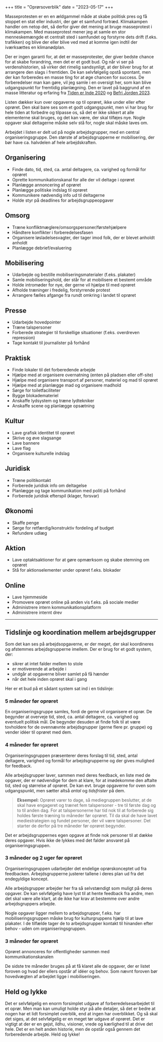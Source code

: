 +++
title = "Oprørsoverblik"
date = "2023-05-17"
+++

Masseprotesten er en en ældgammel måde at skabe politisk pres og få stoppet en stat eller industri, der gør et samfund fortræd. Klimakampen handler om netop det, så derfor giver det mening at bruge masseprotest i klimakampen. Med masseprotest mener jeg at samle en stor menneskemængde et centralt sted i samfundet og forstyrre dets drift (f.eks. trafikken) og blive der eller blive ved med at komme igen indtil der iværksættes en klimanødplan.

Der er ingen garanti for, at det er masseprotester, der giver bedste chance for at skabe forandring, men det er et godt bud. Og når vi ser på verdenshistorien, så virker det rimelig sandsynligt, at der bliver brug for at arrangere den slags i fremtiden. De kan selvfølgelig opstå spontant, men der kan forberedes en masse ting for at øge chancen for success. De forberedelser man kan gøre, vil jeg samle i en oversigt her, som kan blive udgangspunkt for fremtidig planlægning. Den er lavet på baggrund af en masse litteratur og erfaring fra [Tiden er Inde 2020](https://xrdk.org/assets/pdf/press_releases/16-09-20%20Kongens%20nytorv.pdf) og [Befri Jorden 2023](https://solidaritet.dk/befri-jorden/).

Listen dækker kun over opgaverne op til oprøret, ikke under eller efter oprøret. Den skal bare ses som et godt udgangspunkt, men vi har brug for hele tiden at forbedre og tilpasse os, så det er ikke sikkert at alle elementerne skal bruges, og det kan være, der skal tilføjes nye. Nogle opgaver skal deltagerne måske selv stå for, nogle skal måske laves om.

Arbejdet i listen er delt ud på nogle arbejdsgrupper, med en central organiseringsgruppe. Den største af arbejdsgrupperne er mobilisering, der bør have ca. halvdelen af hele arbejdskraften.

## Organisering

- Finde dato, tid, sted, ca. antal deltagere, ca. varighed og formål for oprøret
- Oprette kommunikationskanal for alle der vil deltage i oprøret  
- Planlægge annoncering af oprøret  
- Planlægge politiske indslag til oprøret  
- Kommunikere nødvendig info ud til deltagerne  
- Holde styr på deadlines for arbejdsgruppeopgaver  

## Omsorg

- Træne konfliktmæglere/omsorgspersoner/førstehjælpere  
- Håndtere konflikter i forberedelsesfasen  
- Organisere løsladelsesvagter, der tager imod folk, der er blevet anholdt anholdt  
- Planlægge debrief/evaluering  

## Mobilisering

- Udarbejde og bestille mobiliseringsmaterialer (f.eks. plakater)  
- Samle mobiliseringshold, der står for at mobilisere et bestemt område  
- Holde intromøder for nye, der gerne vil hjælpe til med oprøret  
- Afholde træninger i fredelig, forstyrrende protest  
- Arrangere fælles afgange fra rundt omkring i landet til oprøret  

## Presse

- Udarbejde hovedpointer  
- Træne talspersoner  
- Forberede strategier til forskellige situationer (f.eks. overdreven repression)  
- Tage kontakt til journalister på forhånd
  

## Praktisk

- Finde lokaler til det forberedende arbejde  
- Hjælpe med at organisere overnatning (enten på pladsen eller off-site)  
- Hjælpe med organisere transport af personer, materiel og mad til oprøret  
- Hjælpe med at planlægge mad og organisere madhold  
- Sørge for toiletfaciliteter  
- Bygge blokademateriel  
- Anskaffe lydsystem og træne lydtekniker  
- Anskaffe scene og planlægge opsætning  

## Kultur

- Lave grafisk identitet til oprøret  
- Skrive og øve slagsange  
- Lave bannere  
- Lave flag  
- Organisere kulturelle indslag
  
## Juridisk

- Træne politikontakt  
- Forberede juridisk info om deltagelse  
- Planlægge og tage kommunikation med politi på forhånd  
- Forberede juridisk efterspil (klager, forsvar)  

## Økonomi

- Skaffe penge  
- Sørge for retfærdig/konstruktiv fordeling af budget  
- Refundere udlæg  

## Aktion

- Lave optaktsaktioner for at gøre opmærksom og skabe stemning om oprøret  
- Stå for aktionselementer under oprøret f.eks. blokader  

## Online

- Lave hjemmeside  
- Promovere oprøret online på anden vis f.eks. på sociale medier  
- Administrere intern kommunikationsplatform  
- Administrere internt drev
  
---

## Tidslinje og koordination mellem arbejdsgrupper

Som det kan ses på arbejdsopgaverne, er der meget, der skal koordineres og afstemmes arbejdsgrupperne imellem. Der er brug for et godt system, der:

- sikrer at intet falder mellem to stole  
- er motiverende at arbejde i  
- undgår at opgaverne bliver samlet på få hænder  
- når det hele inden oprøret skal i gang  

Her er et bud på et sådant system sat ind i en tidslinje:

### 5 måneder før oprøret

En organiseringsgruppe samles, fordi de gerne vil organisere et oprør. De begynder at overveje tid, sted, ca. antal deltagere, ca. varighed og eventuelt politisk mål. De begynder desuden at finde folk til at være tovholdere for de ovennævnte arbejdsgrupper (gerne flere pr. gruppe) og vender idéer til oprøret med dem.

### 4 måneder før oprøret

Organiseringsgruppen præsenterer deres forslag til tid, sted, antal deltagere, varighed og formål for arbejdsgrupperne og der gives mulighed for feedback.

Alle arbejdsgrupper laver, sammen med deres feedback, en liste med de opgaver, der er nødvendige for dem at klare, for at imødekomme den aftalte tid, sted og størrelse af oprøret. De kan evt. bruge opgaverne for oven som udgangspunkt, men sætter altså *antal* og *tidsfrister* på dem.

> **Eksempel:** Oprøret varer to dage, så mediegruppen beslutter, at de skal have engageret og trænet fem talspersoner - tre til første dag og to til anden dag. For at talspersonerne har tid nok til at forberede sig holdes første træning to måneder før oprøret. Til da skal de have lavet mediestrategien og fundet personer, der vil være talspersoner. Det starter de derfor på tre måneder før oprøret begynder.

Det er arbejdsgruppernes egen opgave at finde nok personer til at dække deres opgaver. Hvis ikke de lykkes med det falder ansvaret på organiseringsgruppen.

### 3 måneder og 2 uger før oprøret

Organiseringsgruppen udarbejder det endelige oprørskonceptet ud fra feedbacken. Arbejdsgrupperne justerer tallene i deres plan ud fra det endegyldige koncept.

Alle arbejdsgrupper arbejder her fra så selvstændigt som muligt på deres opgaver. De kan selvfølgelig have lyst til at hente feedback fra andre, men det skal være alle klart, at de ikke har krav at bestemme over andre arbejdsgruppers arbejde.

Nogle opgaver ligger mellem to arbejdsgrupper, f.eks. har mobiliseringsgruppen måske brug for kulturgruppens hjælp til at lave plakater. I de tilfælde tager de to arbejdsgrupper kontakt til hinanden efter behov - uden om organiseringsgruppen.

### 3 måneder før oprøret

Oprøret annonceres for offentligheder sammen med kommunikationskanalen

De sidste tre måneder bruges på at få klaret alle de opgaver, der er listet foroven og hvad der ellers opstår af idéer og behov. Som nævnt foroven bør hovedvægten af arbejdet ligge i mobiliseringen.

## Held og lykke

Det er selvfølgelig en enorm forsimplet udgave af forberedelsesarbejdet til et oprør. Men man kan umuligt holde styr på alle detaljer, så det er bedre at nogen har et lidt forsimplet overblik, end at ingen har overblikket. Og så skal det siges, at det selvfølgelig er en meget tør udgave af oprøret. Det er vigtigt at der er en gejst, ildhu, visioner, vrede og kærlighed til at drive det hele. Det er en helt anden historie, men de opstår også gennem det forberedende arbejde. Held og lykke!